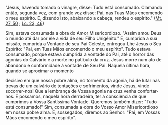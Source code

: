 "Jesus, havendo tomado o vinagre, disse: Tudo está consumado. Clamando então, segunda vez, com grande voz disse: Pai, nas Tuas Mãos encomendo o meu espírito. E, dizendo isto, abaixando a cabeça, rendeu o espírito." ([Mt. 27, 50](https://vulgata.online/bible/Mt.27?ed=MS&vfn=MS.Mt.27.50:vs) ; [Lc. 23, 46](https://vulgata.online/bible/Lc.23?ed=MS&vfn=MS.Lc.23.46:vs))

Sim, estava consumada a obra do Amor Misericordioso. "Assim amou Deus o mundo até dar por ele a vida de seu Filho Unigênito." E, cumprida a sua missão, cumprida a Vontade de seu Pai Celeste, entregou-Lhe Jesus o Seu Espírito: "Pai, em Tuas Mãos encomendo o meu espírito". Tudo estava consumado, porque estava cumprida a vontade do Pai, até o horror das agonias do Calvário e a morte no patíbulo da cruz. Jesus morre num ato de abandono e conformidade à vontade de Seu Pai. Naquela última hora, quando se aproximar o momento

decisivo em que nossa pobre alma, no tormento da agonia, há de lutar nas trevas de um calvário de tentações e sofrimentos, vinde Jesus, vinde socorrer-nos! Que a lembrança de Vossa agonia na cruz venha confortar-nos. E possamos, naquela hora derradeira, ter a consciência de que cumprimos a Vossa Santíssima Vontade. Queremos também dizer: "Tudo está consumado!" Sim, consumada a obra do Vosso Amor Misericordioso em nossa pobre alma. E, sossegados, diremos ao Senhor: "Pai, em Vossas Mãos encomendo o meu espírito".